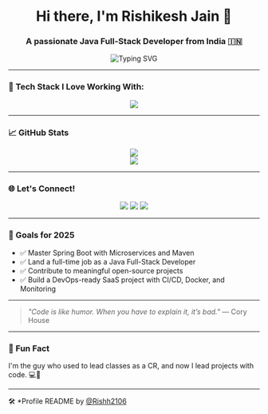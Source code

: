 <h1 align="center">Hi there, I'm Rishikesh Jain 👋</h1>
<h3 align="center">A passionate Java Full-Stack Developer from India 🇮🇳</h3>

<p align="center">
  <img src="https://readme-typing-svg.demolab.com?font=Fira+Code&weight=700&size=22&pause=1000&color=00F7FF&center=true&vCenter=true&width=435&lines=Spring+Boot+Lover+%F0%9F%92%96;React+Fanboy+%F0%9F%92%A1;Open+Source+Explorer+%F0%9F%92%BB;Aspiring+DevOps+Engineer+%F0%9F%94%A7" alt="Typing SVG" />
</p>

---

### 🔧 Tech Stack I Love Working With:

<p align="center">
  <img src="https://skillicons.dev/icons?i=java,spring,react,tailwind,js,html,css,mysql,git,github,vscode" />
</p>

---


### 📈 GitHub Stats

<p align="center">
  <img src="https://github-readme-stats.vercel.app/api?username=Rishh2106&show_icons=true&theme=tokyonight&hide_title=true" />
  <br/>
  <img src="https://github-readme-streak-stats.herokuapp.com/?user=Rishh2106&theme=tokyonight" />
</p>

---

### 🌐 Let's Connect!

<p align="center">
  <a href="https://www.linkedin.com/in/rishh2106"><img src="https://img.shields.io/badge/LinkedIn-blue?style=for-the-badge&logo=linkedin" /></a>
  <a href="mailto:officialrishijain0@gmail.com"><img src="https://img.shields.io/badge/Gmail-D14836?style=for-the-badge&logo=gmail&logoColor=white" /></a>
  <a href="https://github.com/Rishh2106"><img src="https://img.shields.io/badge/GitHub-100000?style=for-the-badge&logo=github&logoColor=white" /></a>
</p>

---

### 🎯 Goals for 2025

- ✅ Master Spring Boot with Microservices and Maven
- ✅ Land a full-time job as a Java Full-Stack Developer
- ✅ Contribute to meaningful open-source projects
- ✅ Build a DevOps-ready SaaS project with CI/CD, Docker, and Monitoring

---

> *"Code is like humor. When you have to explain it, it’s bad."* — Cory House

---

### 🧠 Fun Fact

I'm the guy who used to lead classes as a CR, and now I lead projects with code. 💻🚀

---

🛠️ *Profile README by [@Rishh2106](https://github.com/Rishh2106) 

